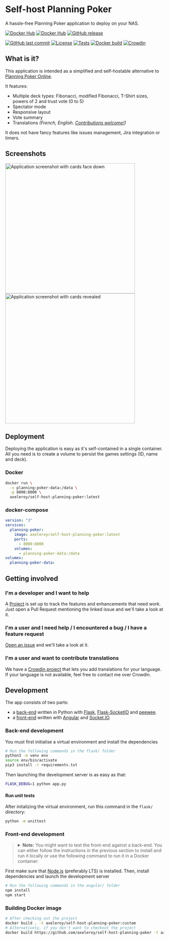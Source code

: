 # Self-host Planning Poker

A hassle-free Planning Poker application to deploy on your NAS.

[![Docker Hub](https://img.shields.io/docker/v/axeleroy/self-host-planning-poker?sort=semver&logo=docker)](https://hub.docker.com/r/axeleroy/self-host-planning-poker/tags)
[![Docker Hub](https://img.shields.io/docker/pulls/axeleroy/self-host-planning-poker?logo=docker)](https://hub.docker.com/r/axeleroy/self-host-planning-poker/tags)
[![GitHub release](https://img.shields.io/github/v/release/axeleroy/self-host-planning-poker?logo=github&logoColor=959DA5)](https://github.com/axeleroy/self-host-planning-poker/pkgs/container/self-host-planning-poker)

[![GitHub last commit](https://img.shields.io/github/last-commit/axeleroy/self-host-planning-poker?logo=github&logoColor=959DA5)](https://github.com/axeleroy/self-host-planning-poker/commits/main)
[![License](https://img.shields.io/github/license/axeleroy/self-host-planning-poker?logo=github&logoColor=959DA5)](https://github.com/axeleroy/self-host-planning-poker/blob/main/LICENSE)
[![Tests](https://github.com/axeleroy/self-host-planning-poker/actions/workflows/tests.yml/badge.svg)](https://github.com/axeleroy/self-host-planning-poker/actions/workflows/tests.yml)
[![Docker build](https://github.com/axeleroy/self-host-planning-poker/actions/workflows/publish.yml/badge.svg)](https://github.com/axeleroy/self-host-planning-poker/actions/workflows/publish.yml)
[![Crowdin](https://badges.crowdin.net/self-host-planning-poker/localized.svg)](https://crowdin.com/project/self-host-planning-poker)

## What is it?

This application is intended as a simplified and self-hostable alternative to
[Planning Poker Online](https://planningpokeronline.com/).

It features:

  * Multiple deck types: Fibonacci, modified Fibonacci, T-Shirt sizes, powers of 2 and trust vote (0 to 5)
  * Spectator mode
  * Responsive layout
  * Vote summary
  * Translations _(French, English. [Contributions welcome!](#getting-involved))_
 
It does not have fancy features like issues management, Jira integration or timers.

## Screenshots
<a href="https://github.com/axeleroy/self-host-planning-poker/blob/main/assets/screenshot.png"><img alt="Application screenshot with cards face down" src="https://github.com/axeleroy/self-host-planning-poker/blob/main/assets/screenshot.png" width="412px"></a>
<a href="https://github.com/axeleroy/self-host-planning-poker/blob/main/assets/screenshot.png"><img alt="Application screenshot with cards revealed" src="https://github.com/axeleroy/self-host-planning-poker/blob/main/assets/screenshot-revealed.png" width="412px"></a>

## Deployment

Deploying the application is easy as it's self-contained in a single container.
All you need is to create a volume to persist the games settings (ID, name and deck).

### Docker
```bash
docker run \
  -v planning-poker-data:/data \
  -p 8000:8000 \
  axeleroy/self-host-planning-poker:latest
```

### docker-compose
```yml
version: "3"
services:
  planning-poker:
    image: axeleroy/self-host-planning-poker:latest
    ports:
      - 8000:8000
    volumes:
      - planning-poker-data:/data
volumes:
  planning-poker-data:
```

## Getting involved

### I'm a developer and I want to help

A [Project](https://github.com/users/axeleroy/projects/1/views/1) is set up to track the features and enhancements that need work.
Just open a Pull Request mentioning the linked issue and we'll take a look at it.

### I'm a user and I need help / I encountered a bug / I have a feature request

[Open an issue](https://github.com/axeleroy/self-host-planning-poker/issues/new) and we'll take a look at it.

### I'm a user and want to contribute translations

We have a [Crowdin project](https://crowdin.com/project/self-host-planning-poker) that lets you add translations for
your language. If your language is not available, feel free to contact me over Crowdin.

## Development

The app consists of two parts:

* a [back-end](flask/) written in Python with [Flask](https://flask.palletsprojects.com/), [Flask-SocketIO](https://flask-socketio.readthedocs.io/en/latest/index.html) and [peewee](http://docs.peewee-orm.com/en/latest/).
* a [front-end](angular/) written with [Angular](https://angular.io) and [Socket.IO](https://socket.io/).

### Back-end development

You must first initialise a virtual environment and install the dependencies

```sh
# Run the following commands in the flask/ folder
python3 -m venv env
source env/bin/activate
pip3 install -r requirements.txt
```

Then launching the development server is as easy as that:
```bash
FLASK_DEBUG=1 python app.py
```

#### Run unit tests

After initalizing the virtual environment, run this command in the `flask/` directory:
```sh
python -m unittest
```

### Front-end development

> <details>
> <summary>
> <b>Note:</b> You might want to test the front-end against a back-end. You can either follow the instructions in the
> previous section to install and run it locally or use the following command to run it in a Docker container:
> </summary>
>
> ```bash
> docker run --rm -it \
>   -v $(pwd)/flask:/app \
>   -p 5000:5000 \
>   python:3.10-slim \
>   bash -c "cd /app; pip install -r requirements.txt; FLASK_DEBUG=1 gunicorn --worker-class eventlet -w 1 app:app --bind 0.0.0.0:5000"
> ```
> </details>

First make sure that [Node.js](https://nodejs.org/en/) (preferably LTS) is installed.
Then, install dependencies and launch the development server

```sh
# Run the following commands in the angular/ folder
npm install
npm start
```

### Building Docker image

```sh
# After checking out the project
docker build . -t axeleroy/self-host-planning-poker:custom
# Alternatively, if you don't want to checkout the project
docker build https://github.com/axeleroy/self-host-planning-poker -t axeleroy/self-host-planning-poker:custom
```
